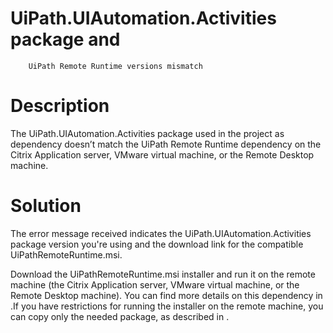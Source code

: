 ﻿# UiPath.UIAutomation.Activities package and
        UiPath Remote Runtime versions mismatch

# Description

The UiPath.UIAutomation.Activities package used in the project as dependency doesn’t
                match the UiPath Remote Runtime dependency on the Citrix Application server, VMware
                virtual machine, or the Remote Desktop machine.

# Solution

The error message received indicates the UiPath.UIAutomation.Activities package
                version you're using and the download link for the compatible
                    UiPathRemoteRuntime.msi.

Download the UiPathRemoteRuntime.msi installer and run it on
                        the remote machine (the Citrix Application server, VMware virtual machine,
                        or the Remote Desktop machine). You can find more details on this dependency
                        in .If you have restrictions for running the installer on the remote machine, you
                        can copy only the needed package, as described in .
